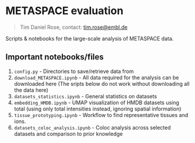 # METASPACE evaluation

> Tim Daniel Rose, contact: tim.rose@embl.de

Scripts & notebooks for the large-scale analysis of METASPACE data.

## Important notebooks/files

1. `config.py` - Directories to save/retrieve data from
2. `download_METASPACE.ipynb` - All data required for the analysis can be downloaded here (The sripts below do not work without downloading all the data here)
3. `datasets_statistics.ipynb` - General statistics on datasets
4. `embedding_HMDB.ipynb` - UMAP visualization of HMDB datasets using total (using only total intensities instead, ignoring spatial information)
5. `tissue_prototyping.ipynb` - Workflow to find representative tissues and ions.
5. `datasets_coloc_analysis.ipynb` - Coloc analysis across selected datasets and comparison to prior knowledge